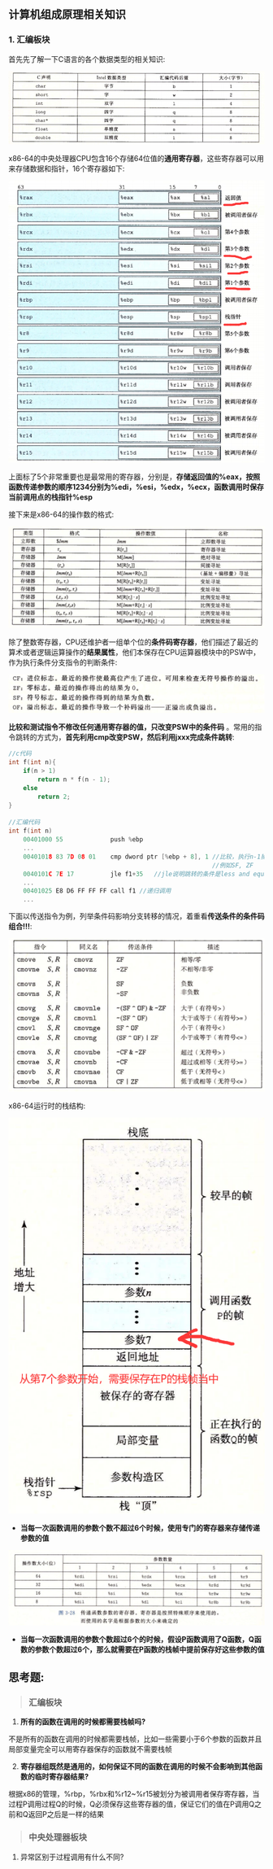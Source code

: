 ## 计算机组成原理相关知识

### 1. 汇编板块

首先先了解一下C语言的各个数据类型的相关知识:

<div align=center><img src=
 	"../assets/jz1.png"/>
</div>

x86-64的中央处理器CPU包含16个存储64位值的**通用寄存器**，这些寄存器可以用来存储数据和指针，16个寄存器如下:

<div align=center><img src=
    "../assets/jz2.png"/>
</div>

上面标了5个非常重要也是最常用的寄存器，分别是，**存储返回值的%eax，按照函数传递参数的顺序1234分别为%edi，%esi，%edx，%ecx，函数调用时保存当前调用点的栈指针%esp**

接下来是x86-64的操作数的格式:

<div align=center><img src=
    "../assets/jz3.png"/>
</div>

除了整数寄存器，CPU还维护者一组单个位的**条件码寄存器**，他们描述了最近的算术或者逻辑运算操作的**结果属性**，他们本保存在CPU运算器模块中的PSW中，作为执行条件分支指令的判断条件:

<div align=center><img src=
    "../assets/jz4.png"/>
</div>

**比较和测试指令不修改任何通用寄存器的值，只改变PSW中的条件码** 。常用的指令跳转的方式为，**首先利用cmp改变PSW，然后利用jxxx完成条件跳转**:

```c++
//c代码
int f(int n){
    if(n > 1)
        return n * f(n - 1);
    else
        return 2;
}

//汇编代码
int f(int n)
    00401000 55				push %ebp
    ...
    00401018 83 7D 08 01	cmp dword ptr [%ebp + 8], 1	//比较，执行n-1操作，此时会改变PSW
    													//例如SF, ZF
    0040101C 7E 17			jle f1+35	//jle说明跳转的条件是less and equal，即<=
    ...
    00401025 E8 D6 FF FF FF call f1	//递归调用
    ...
```

下面以传送指令为例，列举条件码影响分支转移的情况，着重看**传送条件的条件码组合!!!**:

<div align=center>
    <img src="../assets/jz5.png"/>
</div>

x86-64运行时的栈结构:

<div align=center>
    <img src="../assets/jz6.png"/>
</div>

* **当每一次函数调用的参数个数不超过6个时候，使用专门的寄存器来存储传递参数的值**

<div align=center>
    <img src="../assets/jz7.png"/>
</div>

* **当每一次函数调用的参数个数超过6个的时候，假设P函数调用了Q函数，Q函数的参数个数超过6个，那么就需要在P函数的栈帧中提前保存好这些参数的值**

## 思考题:

> ### 汇编板块

1. **所有的函数在调用的时候都需要栈帧吗?**

不是所有的函数在调用的时候都需要栈帧，比如一些需要小于6个参数的函数并且局部变量完全可以用寄存器保存的函数就不需要栈帧

2. **寄存器组既然是通用的，如何保证不同的函数在调用的时候不会影响到其他函数的临时寄存器结果?**

根据x86的管理，%rbp，%rbx和%r12~%r15被划分为被调用者保存寄存器，当过程P调用过程Q的时候，Q必须保存这些寄存器的值，保证它们的值在P调用Q之前和Q返回P之后是一样的结果

> ### 中央处理器板块

1. 异常区别于过程调用有什么不同?

